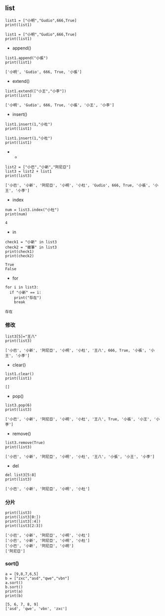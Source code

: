 ## list
```
list1 = ["小明","Gudio",666,True]
print(list1)
```
```
list1 = ["小明","Gudio",666,True]
print(list1)
```
- append()
```
list1.append("小張")
print(list1)
```
```
['小明', 'Gudio', 666, True, '小張']
```
- extend()
```
list1.extend(["小王","小李"])
print(list1)
```
```
['小明', 'Gudio', 666, True, '小張', '小王', '小李']
```
- insert()
```
list1.insert(1,"小杜")
print(list1)
```
```
list1.insert(1,"小杜")
print(list1)
```
- +
```
list2 = ["小巴","小新","阿尼亞"]
list3 = list2 + list1
print(list3)
```
```
['小巴', '小新', '阿尼亞', '小明', '小杜', 'Gudio', 666, True, '小張', '小王', '小李']
```
- index
```
num = list3.index("小杜")
print(num)
```
```
4
```
- in
```
check1 = "小新" in list3
check2 = "蠟筆" in list3
print(check1)
print(check2)
```
```
True
False
```
- for
```
for i in list3:
  if "小新" == i:
    print("存在")
    break
```
```
存在
```
### 修改
```
list3[5]="王八"
print(list3)
```
```
['小巴', '小新', '阿尼亞', '小明', '小杜', '王八', 666, True, '小張', '小王', '小李']
```
- clear()
```
list1.clear()
print(list1)
```
```
[]
```
- pop()
```
list3.pop(6)
print(list3)
```
```
['小巴', '小新', '阿尼亞', '小明', '小杜', '王八', True, '小張', '小王', '小李']
```
- remove()
```
list3.remove(True)
print(list3)
```
```
['小巴', '小新', '阿尼亞', '小明', '小杜', '王八', '小張', '小王', '小李']
```
- del
```
del list3[5:8]
print(list3)
```
```
['小巴', '小新', '阿尼亞', '小明', '小杜']
```
### 分片
```
print(list3)
print(list3[0:])
print(list3[:4])
print(list3[2:3])
```
```
['小巴', '小新', '阿尼亞', '小明', '小杜']
['小巴', '小新', '阿尼亞', '小明', '小杜']
['小巴', '小新', '阿尼亞', '小明']
['阿尼亞']
```
### sort()
```
a = [9,8,7,6,5]
b = ["zxc","asd","qwe","vbn"]
a.sort()
b.sort()
print(a)
print(b)
```
```
[5, 6, 7, 8, 9]
['asd', 'qwe', 'vbn', 'zxc']
```
